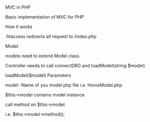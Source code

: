 MVC in PHP

Basic implementation of MVC for PHP


How it works

.htaccess redirects all request to /index.php




Model

models need to extend Model class.

Controller needs to call connectDB() and loadModel(string $model)

loadModel($model) Parameters

model
-Name of you model php file i.e. HomeModel.php

$this->model contains model instance.

call method on $this->model.

i.e. $this->model->method();
